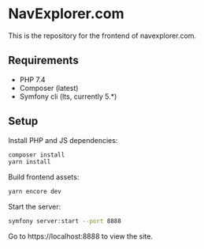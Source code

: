 # NavExplorer.com

This is the repository for the frontend of navexplorer.com.

## Requirements

- PHP 7.4
- Composer (latest)
- Symfony cli (lts, currently 5.*)

## Setup

Install PHP and JS dependencies:
```sh
composer install
yarn install
```

Build frontend assets:
```sh
yarn encore dev
```

Start the server:
```sh
symfony server:start --port 8888
```

Go to https://localhost:8888 to view the site.